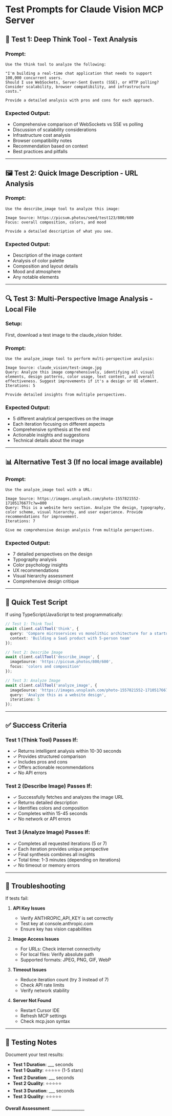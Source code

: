 # Test Prompts for Claude Vision MCP Server

## 🧪 Test 1: Deep Think Tool - Text Analysis

### Prompt:
```
Use the think tool to analyze the following:

"I'm building a real-time chat application that needs to support 100,000 concurrent users. 
Should I use WebSockets, Server-Sent Events (SSE), or HTTP polling? 
Consider scalability, browser compatibility, and infrastructure costs."

Provide a detailed analysis with pros and cons for each approach.
```

### Expected Output:
- Comprehensive comparison of WebSockets vs SSE vs polling
- Discussion of scalability considerations
- Infrastructure cost analysis
- Browser compatibility notes
- Recommendation based on context
- Best practices and pitfalls

---

## 🖼️ Test 2: Quick Image Description - URL Analysis

### Prompt:
```
Use the describe_image tool to analyze this image:

Image Source: https://picsum.photos/seed/test123/800/600
Focus: overall composition, colors, and mood

Provide a detailed description of what you see.
```

### Expected Output:
- Description of the image content
- Analysis of color palette
- Composition and layout details
- Mood and atmosphere
- Any notable elements

---

## 🔍 Test 3: Multi-Perspective Image Analysis - Local File

### Setup:
First, download a test image to the claude_vision folder.

### Prompt:
```
Use the analyze_image tool to perform multi-perspective analysis:

Image Source: claude_vision/test-image.jpg
Query: Analyze this image comprehensively, identifying all visual elements, design patterns, color usage, text content, and overall effectiveness. Suggest improvements if it's a design or UI element.
Iterations: 5

Provide detailed insights from multiple perspectives.
```

### Expected Output:
- 5 different analytical perspectives on the image
- Each iteration focusing on different aspects
- Comprehensive synthesis at the end
- Actionable insights and suggestions
- Technical details about the image

---

## 📊 Alternative Test 3 (If no local image available)

### Prompt:
```
Use the analyze_image tool with a URL:

Image Source: https://images.unsplash.com/photo-1557821552-17105176677c?w=800
Query: This is a website hero section. Analyze the design, typography, color scheme, visual hierarchy, and user experience. Provide recommendations for improvement.
Iterations: 7

Give me comprehensive design analysis from multiple perspectives.
```

### Expected Output:
- 7 detailed perspectives on the design
- Typography analysis
- Color psychology insights
- UX recommendations
- Visual hierarchy assessment
- Comprehensive design critique

---

## 🎯 Quick Test Script

If using TypeScript/JavaScript to test programmatically:

```typescript
// Test 1: Think Tool
await client.callTool('think', {
  query: 'Compare microservices vs monolithic architecture for a startup',
  context: 'Building a SaaS product with 5-person team'
});

// Test 2: Describe Image
await client.callTool('describe_image', {
  imageSource: 'https://picsum.photos/800/600',
  focus: 'colors and composition'
});

// Test 3: Analyze Image
await client.callTool('analyze_image', {
  imageSource: 'https://images.unsplash.com/photo-1557821552-17105176677c?w=800',
  query: 'Analyze this as a website design',
  iterations: 5
});
```

---

## ✅ Success Criteria

### Test 1 (Think Tool) Passes If:
- ✓ Returns intelligent analysis within 10-30 seconds
- ✓ Provides structured comparison
- ✓ Includes pros and cons
- ✓ Offers actionable recommendations
- ✓ No API errors

### Test 2 (Describe Image) Passes If:
- ✓ Successfully fetches and analyzes the image URL
- ✓ Returns detailed description
- ✓ Identifies colors and composition
- ✓ Completes within 15-45 seconds
- ✓ No network or API errors

### Test 3 (Analyze Image) Passes If:
- ✓ Completes all requested iterations (5 or 7)
- ✓ Each iteration provides unique perspective
- ✓ Final synthesis combines all insights
- ✓ Total time: 1-3 minutes (depending on iterations)
- ✓ No timeout or memory errors

---

## 🐛 Troubleshooting

If tests fail:

1. **API Key Issues**
   - Verify ANTHROPIC_API_KEY is set correctly
   - Test key at console.anthropic.com
   - Ensure key has vision capabilities

2. **Image Access Issues**
   - For URLs: Check internet connectivity
   - For local files: Verify absolute path
   - Supported formats: JPEG, PNG, GIF, WebP

3. **Timeout Issues**
   - Reduce iteration count (try 3 instead of 7)
   - Check API rate limits
   - Verify network stability

4. **Server Not Found**
   - Restart Cursor IDE
   - Refresh MCP settings
   - Check mcp.json syntax

---

## 📝 Testing Notes

Document your test results:

- **Test 1 Duration**: ___ seconds
- **Test 1 Quality**: ⭐⭐⭐⭐⭐ (1-5 stars)
- **Test 2 Duration**: ___ seconds
- **Test 2 Quality**: ⭐⭐⭐⭐⭐
- **Test 3 Duration**: ___ seconds
- **Test 3 Quality**: ⭐⭐⭐⭐⭐

**Overall Assessment**: ________________
